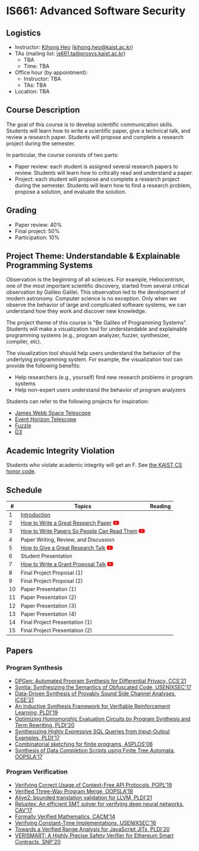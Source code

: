 # IS661: Advanced Software Security

## Logistics
- Instructor: [Kihong Heo](https://kihongheo.kaist.ac.kr) (kihong.heo@kaist.ac.kr)
- TAs (mailing list: is661.ta@prosys.kaist.ac.kr)
  - TBA
  - Time: TBA
- Office hour (by appointment):
  - Instructor: TBA
  - TAs: TBA
- Location: TBA

## Course Description
The goal of this course is to develop scientific communication skills.
Students will learn how to write a scientific paper, give a technical
talk, and review a research paper. Students will propose and complete
a research project during the semester.

In particular, the course consists of two parts:
- Paper review: each student is assigned several research papers to
  review. Students will learn how to critically read and understand
  a paper.
- Project: each student will propose and complete a research project
  during the semester. Students will learn how to find a research
  problem, propose a solution, and evaluate the solution.

## Grading
- Paper review: 40%
- Final project: 50%
- Participation: 10%

## Project Theme: Understandable & Explainable Programming Systems
Observation is the beginning of all sciences.
For example, Heliocentrism, one of the most important scientific discovery,
started from several critical observation by Galileo Galilei.
This observation led to the development of modern astronomy.
Computer science is no exception.
Only when we observe the behavior of large and complicated software systems,
we can understand how they work and discover new knowledge.

The project theme of this course is "Be Galileo of Programming Systems".
Students will make a visualization tool for understandable and explainable
programming systems (e.g., program analyzer, fuzzer, synthesizer, compiler, etc).

The visualization tool should help users understand the behavior of the
underlying programming system. For example, the visualization tool can
provide the following benefits:
- Help researchers (e.g., yourself) find new research problems in program systems
- Help non-expert users understand the behavior of program analyzers

Students can refer to the following projects for inspiration:
- [James Webb Space Telescope](https://webb.nasa.gov)
- [Event Horizon Telescope](https://eventhorizontelescope.org)
- [Fuzzle](https://softsec-kaist.github.io/Fuzzle/)
- [D3](https://d3js.org)

## Academic Integrity Violation
Students who violate academic integrity will get an F.
See [the KAIST CS honor code](https://docs.google.com/forms/d/e/1FAIpQLSdSn63tEvq6R0G6n3Cz7jKX16RWvDy2giBKm8EVJtQHUBJoDA/viewform).

## Schedule
|#|Topics|Reading|
|-|------|-------|
|1|[Introduction](slides/lecture1.pdf)||||
|2|[How to Write a Great Research Paper](assets/simon-papers.pdf) [<img src="icons/youtube.png" width="16" />](https://www.youtube.com/watch?v=WP-FkUaOcOM)||
|3|[How to Write Papers So People Can Read Them](assets/talk-plmw16.pdf) [<img src="icons/youtube.png" width="16" />](https://www.youtube.com/watch?v=KfEVdMMY1aQ)||
|4|Paper Writing, Review, and Discussion||
|5|[How to Give a Great Research Talk](assets/simon-talks.pdf) [<img src="icons/youtube.png" width="16" />](https://www.youtube.com/watch?v=sT_-owjKIbA)||
|6|Student Presentation||
|7|[How to Write a Grant Proposal Talk](assets/simon-proposal.pdf) [<img src="icons/youtube.png" width="16" />](https://www.youtube.com/watch?v=nEuK54bo6RE)||
|8|Final Project Proposal (1)||
|9|Final Project Proposal (2)|||
|10|Paper Presentation (1)|||
|11|Paper Presentation (2)||
|12|Paper Presentation (3)||
|13|Paper Presentation (4)||
|14|Final Project Presentation (1)|||
|15|Final Project Presentation (2)|||

## Papers
### Program Synthesis
- [DPGen: Automated Program Synthesis for Differential Privacy, CCS'21](https://arxiv.org/abs/2109.07441)
- [Syntia: Synthesizing the Semantics of Obfuscated Code, USENIXSEC'17](https://www.usenix.org/conference/usenixsecurity17/technical-sessions/presentation/blazytko)
- [Data-Driven Synthesis of Provably Sound Side Channel Analyses, ICSE'21](https://ieeexplore.ieee.org/document/9402113)
- [An Inductive Synthesis Framework for Verifiable Reinforcement Learning, PLDI'19](https://dl.acm.org/doi/10.1145/3314221.3314638)
- [Optimizing Homomorphic Evaluation Circuits by Program Synthesis and Term Rewriting, PLDI'20](https://dl.acm.org/doi/abs/10.1145/3385412.3385996)
- [Synthesizing Highly Expressive SQL Queries from Input-Output Examples, PLDI'17](https://dl.acm.org/doi/10.1145/3062341.3062365)
- [Combinatorial sketching for finite programs, ASPLOS'06](https://dl.acm.org/doi/10.1145/1168919.1168907)
- [Synthesis of Data Completion Scripts using Finite Tree Automata, OOPSLA'17](https://dl.acm.org/doi/10.1145/3133886)

### Program Verification
- [Verifying Correct Usage of Context-Free API Protocols, POPL'19](https://dl.acm.org/doi/10.1145/3434298)
- [Verified Three-Way Program Merge, OOPSLA'18](https://dl.acm.org/doi/10.1145/3276535)
- [Alive2: bounded translation validation for LLVM, PLDI'21](https://dl.acm.org/doi/10.1145/3453483.3454030)
- [Reluplex: An efficient SMT solver for verifying deep neural networks, CAV'17](https://link.springer.com/chapter/10.1007/978-3-319-63387-9_5)
- [Formally Verified Mathematics, CACM'14](https://dl.acm.org/doi/pdf/10.1145/2591012)
- [Verifying Constant-Time Implementations, USENIXSEC'16](https://www.usenix.org/conference/usenixsecurity16/technical-sessions/presentation/almeida)
- [Towards a Verified Range Analysis for JavaScript JITs, PLDI'20](https://www.cs.utexas.edu/~hovav/dist/vera.pdf)
- [VERISMART: A Highly Precise Safety Verifier for Ethereum Smart Contracts, SNP'20](http://prl.korea.ac.kr/~pronto/home/papers/snp20.pdf)

